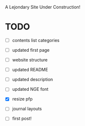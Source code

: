 A Lejondary Site Under Construction!

# **TODO**
- [ ] contents list categories  
- [ ] updated first page   
- [ ] website structure  
- [ ] updated README  
- [ ] updated description  
- [ ] updated NGE font  
- [x] resize pfp
- [ ] journal layouts   
- [ ] first post! 

